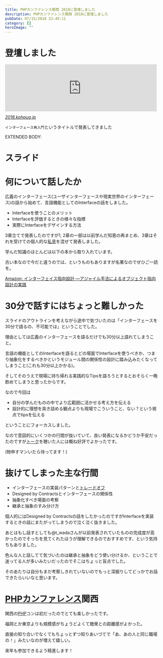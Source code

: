 ```yaml
---
title: PHPカンファレンス関西 2018に登壇しました
description: PHPカンファレンス関西 2018に登壇しました
pubDate: 07/15/2018 23:49:11
category: []
heroImage: ""
---
```

<h1>登壇しました</h1>

<p><iframe src="https://hatenablog-parts.com/embed?url=https%3A%2F%2F2018.kphpug.jp%2Fsession%2Fsugiura_sota" title="インターフェース再入門 | 杉浦颯太 | PHP カンファレンス関西 2018" class="embed-card embed-webcard" scrolling="no" frameborder="0" style="display: block; width: 100%; height: 155px; max-width: 500px; margin: 10px 0px;"></iframe><cite class="hatena-citation"><a href="https://2018.kphpug.jp/session/sugiura_sota">2018.kphpug.jp</a></cite></p>

<p><code>インターフェース再入門</code>というタイトルで発表してきました</p>

EXTENDED BODY:

<h1>スライド</h1>

<script async class="speakerdeck-embed" data-id="d9ecae2e434b456eb1ff43e2e5ba6360" data-ratio="1.33333333333333" src="//speakerdeck.com/assets/embed.js"></script>


<h1>何について話したか</h1>

<p>広義のインターフェース(ユーザインターフェースや現実世界のインターフェース)の話から始めて、言語機能としてのInterfaceの話をしました。</p>

<ul>
<li>Interfaceを使うことのメリット</li>
<li>Interfaceを評価するときの様々な指標</li>
<li>実際にInterfaceをデザインする方法</li>
</ul>


<p>3章立てで発表したのですが1, 2章の一部は以前学んだ知恵の再まとめ、3章はそれを受けての個人的な<a class="keyword" href="http://d.hatena.ne.jp/keyword/%BB%E4%B8%AB">私見</a>を混ぜて発表しました。</p>

<p>学んだ知識のほとんどは以下の本から取り入れています。</p>

<p>古い本なので今だと違うのでは、というものもありますが名著なのでぜひご一読を。</p>

<p><a href="http://amzn.asia/cztkMZH">Amazon: インターフェイス指向設計 ―アジャイル手法によるオブジェクト指向設計の実践</a></p>

<h1>30分で話すにはちょっと難しかった</h1>

<p>スライドのアウトラインを考えながら途中で気づいたのは「インターフェースを30分で語るの、不可能では」ということでした。</p>

<p>理由としては広義のインターフェースを語るだけでも30分以上語れてしまうこと。</p>

<p>言語の機能としてのInterfaceを語るとどの場面でInterfaceを使うべきか、つまり抽象化をするべきかというモジュール間の関係性の設計に踏み込みたくなってしまうこと(これも30分以上かかる)。</p>

<p>そしてそのうえで現場に持ち帰れる実践的なTipsを語ろうとするとおそらく一晩飲めてしまうと思ったからです。</p>

<p>なので今回は</p>

<ul>
<li>自分の学んだものの中でより広範囲に活かせる考え方を伝える</li>
<li>設計的に理想を突き詰める観点よりも現場でこういうこと、ない？という視点でtipsを伝える</li>
</ul>


<p>ということにフォーカスしました。</p>

<p>なので意図的にいくつかの行間が抜いていて、良い発表になるかどうか不安だったのですが<a class="keyword" href="http://d.hatena.ne.jp/keyword/%A5%C8%A1%BC%A5%AF">トーク</a>を聴いた人には概ね好評でよかったです。</p>

<p>(物申すマンいたら待ってます！)</p>

<h1>抜けてしまった主な行間</h1>

<ul>
<li>インターフェースの実装パターンと<a class="keyword" href="http://d.hatena.ne.jp/keyword/%A5%C8%A5%EC%A1%BC%A5%C9%A5%AA%A5%D5">トレードオフ</a></li>
<li>Designed by Contractsとインターフェースの関係性</li>
<li>抽象化すべき場面の考察</li>
<li>継承と抽象のすみ分け方</li>
</ul>


<p>個人的にはDesigned by Contractsの話をしたかったのですがInterfaceを実装するときの話にまたがってしまうので泣く泣く抜きました。</p>

<p>あとはもし話すとしても@t_wadaさんが以前発表されていたものの完成度が高かったのでそっちを見てくれたほうが理解できるのでおすすめです、という気持ちもありました。</p>

<script async class="speakerdeck-embed" data-id="8732f20ccffe4348a207ee5a1c548b0d" data-ratio="1.33333333333333" src="//speakerdeck.com/assets/embed.js"></script>


<p>色んな人と話してて気づいたのは継承と抽象をどう使い分けるか、ということで迷ってる人が多いみたいだったのでそこはちょっと盲点でした。</p>

<p>そのあたりは自分もまだ考察しきれていないのでもっと深掘りしてどっかでお話できたらいいなと思います。</p>

<h1><a class="keyword" href="http://d.hatena.ne.jp/keyword/PHP%A5%AB%A5%F3%A5%D5%A5%A1%A5%EC%A5%F3%A5%B9">PHPカンファレンス</a>関西</h1>

<p>関西の<a class="keyword" href="http://d.hatena.ne.jp/keyword/PHP">PHP</a>コンは初だったのでとても楽しかったです。</p>

<p>福岡とか東京よりも規模感がちょうどよくて聴衆との距離感がよかった。</p>

<p>直接の知り合いでなくてもちょっとずつ知りあいづてで「あ、あの人と同じ職場の！」みたいなのが増えて嬉しい。</p>

<p>来年も参加できるよう精進します！</p>

